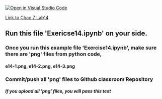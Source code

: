 [![Open in Visual Studio Code](https://classroom.github.com/assets/open-in-vscode-c66648af7eb3fe8bc4f294546bfd86ef473780cde1dea487d3c4ff354943c9ae.svg)](https://classroom.github.com/online_ide?assignment_repo_id=9059680&assignment_repo_type=AssignmentRepo)

[Link to Chap 7 Lab14](https://docs.google.com/presentation/d/1JAYVQiZr57OZfIMUQAkPNPlCKidqvytLhLDB5aqag_8/edit#slide=id.g114ede88c96_0_508)


## Run this file 'Exericse14.ipynb' on your side.

### Once you run this example file 'Exercise14.ipynb', make sure there are 'png' files from python code, 
#### e14-1.png, e14-2.png, e14-3.png
### Commit/push all 'png' files to Github classroom Repository
##### If you upload all 'png' files, you will pass this test


<!--
![Lab12](https://nimbus-screenshots.s3.amazonaws.com/s/a337f7df2610388f0e93f5cb24de206b.png)
-->

